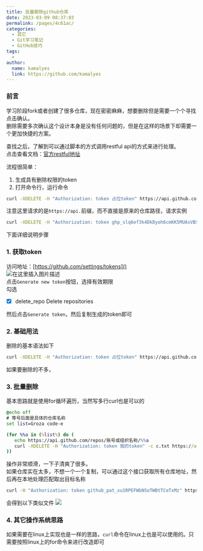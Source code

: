 ```yaml
---
title: 批量删除github仓库
date: 2023-03-09 08:37:03
permalink: /pages/4c61ac/
categories:
  - 其它
  - Git学习笔记
  - GitHub技巧
tags:
  - 
author: 
  name: kamalyes
  link: https://github.com/kamalyes
---
```

 

### 前言

学习阶段fork或者创建了很多仓库，现在密密麻麻，想要删除但是需要一个个寻找点击确认。  
删除需要多次确认这个设计本身是没有任何问题的，但是在这样的场景下却需要一个更加快捷的方案。

查找之后，了解到可以通过脚本的方式调用restful api的方式来进行处理。  
点击查看文档：[官方restful地址](https://docs.github.com/en/rest/reference/repos#delete-a-repository)

流程很简单：

1. 生成具有删除权限的token
2. 打开命令行，运行命令

```bash
curl -XDELETE -H "Authorization: token 占位token" https://api.github.com/repos/账号或组织名称/仓库名称
```

注意这里请求的是`https://api.`前缀，而不直接是原来的仓库路径，请求实例

```bash
curl -XDELETE -H "Authorization: token ghp_slq6ef3k4DkDyoh6cmKK5MUAsVBSTE0" https://api.github.com/repos/zealpane/git-knowledge

```

下面详细说明步骤

### 1. 获取token

访问地址：[https://github.com/settings/tokens]()  
![在这里插入图片描述](https://www.yuyanqing.cn/oss/image-bed/col/backend/f53468a817da4a6996b99affb1eace59.png)  
点击`Generate new token`按钮，选择有效期限  
勾选

* [x]  delete_repo Delete repositories

然后点击`Generate token`，然后复制生成的token即可

### 2. 基础用法

删除的基本语法如下

```bash
curl -XDELETE -H "Authorization: token 占位token" https://api.github.com/repos/账号或组织名称/仓库名称
```

如果要删除的不多，

### 3. 批量删除

基本思路就是使用for循环遍历，当然写多行curl也是可以的

```bat
@echo off
# 等号后面是具体的仓库名称
set list=Groza code-e

(for %%a in (%list%) do (
   echo https://api.github.com/repos/账号或组织名称/%%a
   curl -XDELETE -H "Authorization: token 我的token" -c c.txt https://api.github.com/repos/账号或组织名称/%%a
))
```

操作非常顺滑，一下子清爽了很多。  
如果仓库实在太多，不想一个一个复制，可以通过这个接口获取所有仓库地址，然后再在本地处理匹配取出目标名称

```bash
curl -H "Authorization: token github_pat_xu1RPEFWbNSoTWBtTCeTxMz" https://api.github.com/user/repos > repos.txt
```

会得到以下类似文件
![](https://www.yuyanqing.cn/oss/image-bed/col/backend/20230225113019.png)

### 4. 其它操作系统思路

如果需要在linux上实现也是一样的思路，`curl`命令在linux上也是可以使用的。只需要按照linux上的for命令来进行改造即可
